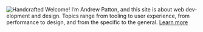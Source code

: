 <img class="image--home" src="{{ site.base_url }}/media/hands.png" alt="Handcrafted">
Welcome! I’m Andrew Patton, and this site is about web dev&shy;elop&shy;ment and design. Topics range from tooling to user experience, from per&shy;formance to design, and from the specific to the general.  
<a href="{{ site.base_url }}/about" class="link--more">Learn more</a>

